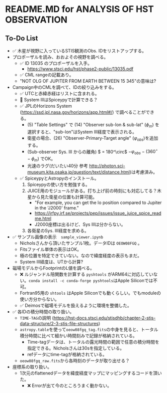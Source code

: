 # README.MD for ANALYSIS OF HST OBSERVATION

## To-Do List
- ✅ 木星が視野に入っているSTIS観測のObs. IDをリストアップする。
- プロポーザルを読み、おおよその視野を調べる。
    - ✅ ID 13035 のプロポーザルを入手。
        - https://www.stsci.edu/hst/phase2-public/13035.pdf
    - ✅ CML rangeの記載あり。
    - "NOT OLG OF JUPITER FROM EARTH BETWEEN 15 345"の意味は?
- Campaign中のCMLを調べて、IDの絞り込みをする。
    - ✅ UTCと赤緯赤経はリストに含まれる。
    - 🚫 System IIIはSpiceypyで計算できる？
    - ✅ JPLのHorizons System (https://ssd.jpl.nasa.gov/horizons/app.html#/) で調べることができる。
        - (5) "Table Settings" で (14) "Observer sub-lon & sub-lat" ($\phi_m$) を選択すると、"sub-lon"はSystem III経度で表示される。
        - 衛星の場合、(26) "Observer-Primary-Target angle" ($\varphi_{obs}$)を追加する。
        - (Sub-observer Sys. III からの離角) $ = 180^\circ$ $- \varphi_{obs} - (360^\circ - \phi_m)$ でOK。
        - 光速のラグ(だいたい40分 参考 http://photon.sci-museum.kita.osaka.jp/question/text/distance.html)は考慮済み。
    - ✅ SpiceypyとAstropyのインストール。
        1. Spiceypyの使い方を勉強する。
        1. JUICE用のモジュールがある。打ち上げ前の時刻にも対応してる？木星から見た衛星の位置も計算可能。
            - "For example, you can get the Io position compared to Jupiter in the 'J2000' frame."
            - https://irfpy.irf.se/projects/pep/issues/issue_juice_spice_readme.html
            - J2000座標は出るけど、Sys IIIは分からない。
        1. 各衛星のSys. III経度を求める。
- ✅ サンプル画像の表示　`sample_viewer.ipynb`
    - Nicholsさんから頂いたサンプル1枚。データIDは `OEOW08FGQ` 。
    - Fitsファイル単体の表示はOK。
    - 極の位置を特定できていない。なので緯度経度の表示もまだ。
    - System III経度は、UTから計算?
- 磁場モデルからFootprintのL値を調べる。
    - ❌ ルジャンドル陪関数を計算する `pyshtools` がARM64に対応していない。`conda install -c conda-forge pyshtools`はApple Siliconでは不可。
    - Fortran95用の `shtools` はApple Siliconでも動くらしい。でもmoduleの使い方分からない。
    - ✅ Deimosで磁場モデルを扱えるように環境を整備した。
- ✅ 各IDの積分時間の取り扱い。
    - `TIME-TAG`の説明 (https://hst-docs.stsci.edu/stisdhb/chapter-2-stis-data-structure/2-3-stis-file-structures)
    - `astropy.table`を使って`oeow08fgq_tag.fits`の中身を見ると、トータル積分時間に比べて細かい時間刻みで記録が格納されている。
        - Time-tagデータは、トータルの露光時間の範囲で任意の積分時間を指定できる。Nicholsさんは30sを指定している。
        - refデータにtime-tagが格納されている。
    - `oeow08fgq_raw.fits`から各時刻のデータが取り出せる？
- 座標系の取り扱い。
    - 1次元のflattenedデータを緯度経度マップにマッピングするコードを頂いた。
        - ❌ Errorが出て今のところうまく動かない。